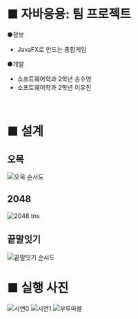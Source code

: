 # ■ 자바응용: 팀 프로젝트
●정보<br>
- JavaFX로 만드는 종합게임 <br>

●개발<br>
 - 소프트웨어학과 2학년 송수영 <br>
 - 소프트웨어학과 2학년 이유진</a>  <br>
<br>  

# ■ 설계
## 오목
![오목 순서도](https://github.com/SuYoungSong/MiniGame/assets/80526924/1ea8e3d9-a171-4595-a647-316fe9bbd006)

## 2048
![2048 tns](https://github.com/SuYoungSong/MiniGame/assets/80526924/c926d00f-c744-4227-a030-e388a4c5b855)

## 끝말잇기
![끝말잇기 순서도](https://github.com/SuYoungSong/MiniGame/assets/80526924/40b8b911-ea53-4c78-af93-e5b6545d7b69)



# ■ 실행 사진
![시연0](https://github.com/SuYoungSong/MiniGame/assets/80526924/aca1f83e-3b60-49ff-bdc0-4d12b16832bc)
![시연1](https://github.com/SuYoungSong/MiniGame/assets/80526924/476358d2-462b-4440-812a-dfed45ca86f7)
![부루마블](https://github.com/SuYoungSong/MiniGame/assets/80526924/061ef0db-9c9f-4496-ab16-ad4a5cab32e5)



<br>

